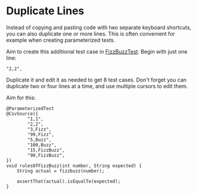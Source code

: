 # Duplicate Lines

Instead of copying and pasting code with two separate keyboard shortcuts, you can also duplicate one or more lines. This is often convenient for example when creating parameterized tests.

Aim to create this additional test case in [FizzBuzzTest](src/test/java/keyboardshortcuts/FizzBuzzTest.java). Begin with just one line:

    "2,2",

Duplicate it and edit it as needed to get 8 test cases. Don't forget you can duplicate two or four lines at a time, and use multiple cursors to edit them.

Aim for this:

    @ParameterizedTest
    @CsvSource({
            "1,1",
            "2,2",
            "3,Fizz",
            "99,Fizz",
            "5,Buzz",
            "100,Buzz",
            "15,FizzBuzz",
            "90,FizzBuzz",
    })
    void rulesOfFizzBuzz(int number, String expected) {
        String actual = fizzbuzz(number);
        
        assertThat(actual).isEqualTo(expected);
    }

